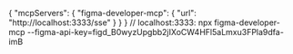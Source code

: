 {
  "mcpServers": {
    "figma-developer-mcp": {
      "url": "http://localhost:3333/sse"
    }
  }
}
// localhost:3333: npx figma-developer-mcp --figma-api-key=figd_B0wyzUpgbb2jIXoCW4HFl5aLmxu3FPla9dfa-imB